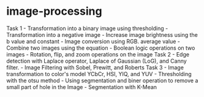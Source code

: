 # image-processing
Task 1 - Transformation into a binary image using thresholding - Transformation into a negative image - Increase image brightness using the b value and constant - Image conversion using RGB. average value - Combine two images using the equation - Boolean logic operations on two images - Rotation, flip, and zoom operations on the image  Task 2 - Edge detection with Laplace operator, Laplace of Gaussian (LoG), and Canny filter. - Image Filtering with Sobel, Prewitt, and Roberts  Task 3 - Image transformation to color's model YCbCr, HSI, YIQ, and YUV - Thresholding with the otsu method - Using segmentation and biner operation to remove a small part of hole in the Image - Segmentation with K-Mean 
